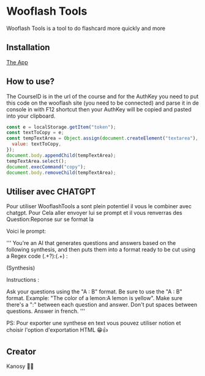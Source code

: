 ﻿# Wooflash Tools

Wooflash Tools is a tool to do flashcard more quickly and more

## Installation

[The App](https://wooflash-tools-v1-ffsaq7d9s-kanosy88.vercel.app/)

## How to use?

The CourseID is in the url of the course
and for the AuthKey you need to put this code on the wooflash site (you need to be connected) and parse it in de console in with F12 shortcut then your AuthKey will be copied and pasted into your clipboard.

```javascript
const e = localStorage.getItem("token");
const textToCopy = e;
const tempTextArea = Object.assign(document.createElement("textarea"), {
  value: textToCopy,
});
document.body.appendChild(tempTextArea);
tempTextArea.select();
document.execCommand("copy");
document.body.removeChild(tempTextArea);
```

## Utiliser avec CHATGPT

Pour utiliser WooflashTools a sont plein potentiel il vous le combiner avec chatgpt. Pour Cela aller envoyer lui se prompt et il vous renverras des Question:Reponse sur se format la

Voici le prompt:

'''
You're an AI that generates questions and answers based on the following synthesis, and then puts them into a format ready to be cut using a Regex code (.+?):(.+) :

(Synthesis)

Instructions :

Ask your questions using the "A : B" format.
Be sure to use the "A : B" format.
Example: "The color of a lemon:A lemon is yellow".
Make sure there's a ":" between each question and answer.
Don't put spaces between questions.
Answer in french.
'''

PS: Pour exporter une synthese en text vous pouvez utiliser notion et choisir l'option d'exportation HTML 😁👍

## Creator

Kanosy 👩‍🦲
